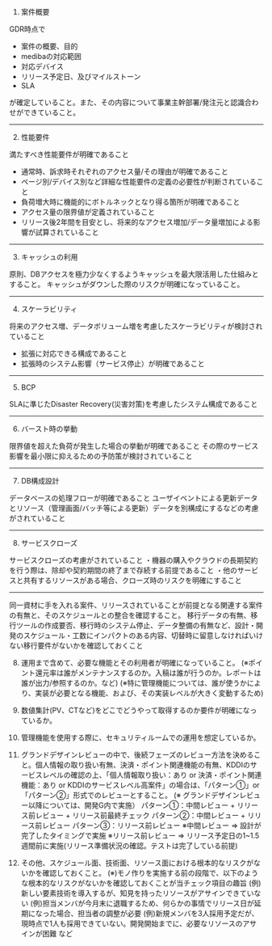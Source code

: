 1. 案件概要

GDR時点で
- 案件の概要、目的
- medibaの対応範囲
- 対応デバイス
- リリース予定日、及びマイルストーン
- SLA

が確定していること。また、その内容について事業主幹部署/発注元と認識合わせができていること。

----

2. 性能要件

満たすべき性能要件が明確であること
- 通常時、訴求時それぞれのアクセス量/その理由が明確であること
- ページ別/デバイス別など詳細な性能要件の定義の必要性が判断されていること
- 負荷増大時に機能的にボトルネックとなり得る箇所が明確であること
- アクセス量の限界値が定義されていること
- リリース後2年間を目安とし、将来的なアクセス増加/データ量増加による影響が試算されていること

----

3. キャッシュの利用

原則、DBアクセスを極力少なくするようキャッシュを最大限活用した仕組みとすること。
キャッシュがダウンした際のリスクが明確になっていること。

----

4. スケーラビリティ

将来のアクセス増、データボリューム増を考慮したスケーラビリティが検討されていること
- 拡張に対応できる構成であること
- 拡張時のシステム影響（サービス停止）が明確であること

----

5. BCP

SLAに準じたDisaster Recovery(災害対策)を考慮したシステム構成であること

----

6. バースト時の挙動

限界値を超えた負荷が発生した場合の挙動が明確であること
その際のサービス影響を最小限に抑えるための予防策が検討されていること

----

7. DB構成設計

データベースの処理フローが明確であること
ユーザイベントによる更新データとリソース（管理画面/バッチ等による更新）データを別構成にするなどの考慮がされていること

----

8. サービスクローズ

サービスクローズの考慮がされていること
・機器の購入やクラウドの長期契約を行う際は、除却や契約期間の終了まで存続する前提であること
・他のサービスと共有するリソースがある場合、クローズ時のリスクを明確にすること

----

同一資材に手を入れる案件、リリースされていることが前提となる関連する案件の有無と、そのスケジュールとの整合を確認すること。
移行データの有無、移行ツールの作成要否、移行時のシステム停止、データ整備の有無など、設計・開発のスケジュール・工数にインパクトのある内容、切替時に留意しなければいけない移行要件がないかを確認しておくこと

8. 運用まで含めて、必要な機能とその利用者が明確になっていること。
(※ポイント還元率は誰がメンテナンスするのか。入稿は誰が行うのか。レポートは誰が出力/参照するのか。など)
(※特に管理機能については、誰が使うかにより、実装が必要となる機能、および、その実装レベルが大きく変動するため)

9. 数値集計(PV、CTなど)をどこでどうやって取得するのか要件が明確になっているか。

10. 管理機能を使用する際に、セキュリティルームでの運用を想定しているか。

11. グランドデザインレビューの中で、後続フェーズのレビュー方法を決めること。個人情報の取り扱い有無、決済・ポイント関連機能の有無、KDDIのサービスレベルの確認の上、「個人情報取り扱い：あり or 決済・ポイント関連機能：あり or KDDIのサービスレベル高案件」の場合は、「パターン①」or「パターン②」形式でのレビューとすること。
(※ グランドデザインレビュー以降については、開発G内で実施）
パターン①：中間レビュー + リリース前レビュー + リリース前最終チェック
パターン②：中間レビュー + リリース前レビュー
パターン③：リリース前レビュー
※中間レビュー ⇒ 設計が完了したタイミングで実施
※リリース前レビュー ⇒ リリース予定日の1~1.5週間前に実施(リリース準備状況の確認。テストは完了している前提)

12. その他、スケジュール面、技術面、リソース面における根本的なリスクがないかを確認しておくこと。
(※)モノ作りを実施する前の段階で、以下のような根本的なリスクがないかを確認しておくことが当チェック項目の趣旨
(例)新しい要素技術を導入するが、知見を持ったリソースがアサインできていない
(例)担当メンバが今月末に退職するため、何らかの事情でリリース日が延期になった場合、担当者の調整が必要
(例)新規メンバを3人採用予定だが、現時点で1人も採用できていない。開発開始までに、必要なリソースのアサインが困難
など
